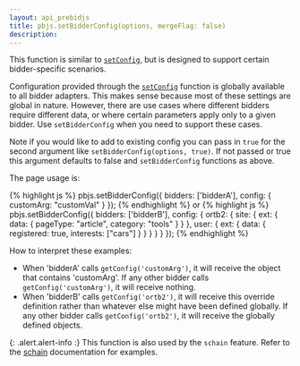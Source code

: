 ```yaml
---
layout: api_prebidjs
title: pbjs.setBidderConfig(options, mergeFlag: false)
description:
---
```



This function is similar to [`setConfig`](/dev-docs/publisher-api-reference/setConfig.html), but is designed to support certain bidder-specific scenarios.

Configuration provided through the [`setConfig`](/dev-docs/publisher-api-reference/setConfig.html) function is
globally available to all bidder adapters. This makes sense because
most of these settings are global in nature. However, there are use cases where different bidders require different data, or where certain parameters apply only to a given
bidder. Use `setBidderConfig` when you need to support these cases.

Note if you would like to add to existing config you can pass in `true` for the second argument like `setBidderConfig(options, true)`. If not passed or true this argument defaults to false and `setBidderConfig` functions as above.

The page usage is:

{% highlight js %}
pbjs.setBidderConfig({
   bidders: ['bidderA'],
   config: {
      customArg: "customVal"
   }
});
{% endhighlight %}
or
{% highlight js %}
pbjs.setBidderConfig({
   bidders: ['bidderB'],
   config: {
       ortb2: {
           site: {
               ext: {
                   data: {
                      pageType: "article",
                      category: "tools"
                   }
               }
            },
            user: {
               ext: {
                   data: {
                      registered: true,
                      interests: ["cars"]
                   }
               }
          }
      }
   }
});
{% endhighlight %}

How to interpret these examples:
- When 'bidderA' calls `getConfig('customArg')`, it will receive the object that contains 'customArg'. If any other bidder calls `getConfig('customArg')`, it will receive nothing.
- When 'bidderB' calls `getConfig('ortb2')`, it will receive this override definition rather than whatever else might have been defined globally. If any other bidder calls `getConfig('ortb2')`, it will receive the globally defined objects.

{: .alert.alert-info :}
This function is also used by the `schain` feature. Refer to the [schain](/dev-docs/modules/schain.html) documentation for examples.
